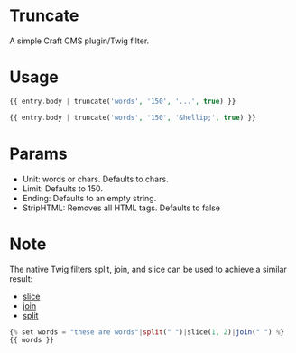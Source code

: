 Truncate
========

A simple Craft CMS plugin/Twig filter.

Usage
=====
```php
{{ entry.body | truncate('words', '150', '...', true) }}
```

```php
{{ entry.body | truncate('words', '150', '&hellip;', true) }}
```

Params
======

- Unit: words or chars. Defaults to chars.
- Limit: Defaults to 150.
- Ending: Defaults to an empty string.
- StripHTML: Removes all HTML tags. Defaults to false

Note
====

The native Twig filters split, join, and slice can be used to achieve a similar result:

- [slice](http://twig.sensiolabs.org/doc/filters/slice.html)
- [join](http://twig.sensiolabs.org/doc/filters/join.html)
- [split](http://twig.sensiolabs.org/doc/filters/split.html)

```php
{% set words = "these are words"|split(" ")|slice(1, 2)|join(" ") %}
{{ words }}
```
